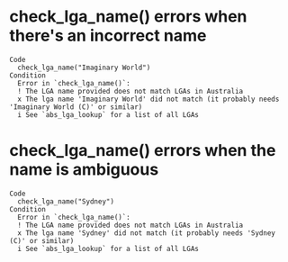 # check_lga_name() errors when there's an incorrect name

    Code
      check_lga_name("Imaginary World")
    Condition
      Error in `check_lga_name()`:
      ! The LGA name provided does not match LGAs in Australia
      x The lga name 'Imaginary World' did not match (it probably needs 'Imaginary World (C)' or similar)
      i See `abs_lga_lookup` for a list of all LGAs

# check_lga_name() errors when the name is ambiguous

    Code
      check_lga_name("Sydney")
    Condition
      Error in `check_lga_name()`:
      ! The LGA name provided does not match LGAs in Australia
      x The lga name 'Sydney' did not match (it probably needs 'Sydney (C)' or similar)
      i See `abs_lga_lookup` for a list of all LGAs

